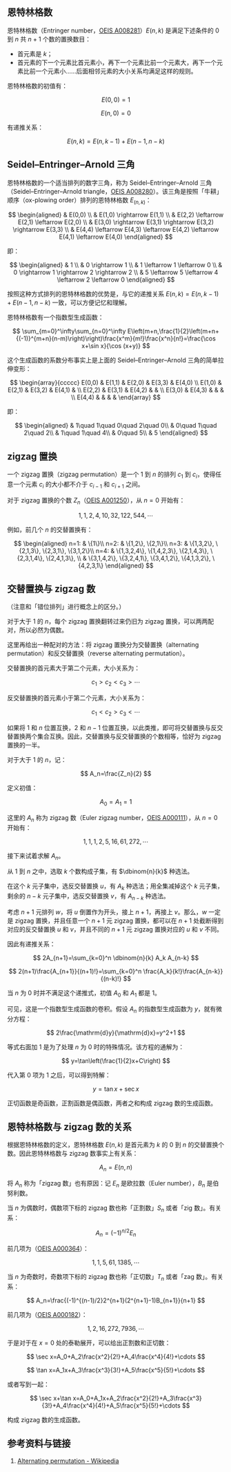 ## 恩特林格数

恩特林格数（Entringer number，[OEIS A008281](http://oeis.org/A008281)）$E(n,k)$ 是满足下述条件的 $0$ 到 $n$ 共 $n+1$ 个数的置换数目：

-   首元素是 $k$；
-   首元素的下一个元素比首元素小，再下一个元素比前一个元素大，再下一个元素比前一个元素小……后面相邻元素的大小关系均满足这样的规则。

恩特林格数的初值有：

$$
E(0,0)=1
$$

$$
E(n,0)=0
$$

有递推关系：

$$
E(n,k)=E(n,k-1)+E(n-1,n-k)
$$

## Seidel–Entringer–Arnold 三角

恩特林格数的一个适当排列的数字三角，称为 Seidel–Entringer–Arnold 三角（Seidel–Entringer–Arnold triangle，[OEIS A008280](http://oeis.org/A008280)）。该三角是按照「牛耕」顺序（ox-plowing order）排列的恩特林格数 $E_(n,k)$：

$$
\begin{aligned}
& E(0,0) \\
& E(1,0) \rightarrow E(1,1) \\
& E(2,2) \leftarrow E(2,1) \leftarrow E(2,0) \\
& E(3,0) \rightarrow E(3,1) \rightarrow E(3,2) \rightarrow E(3,3) \\
& E(4,4) \leftarrow E(4,3) \leftarrow E(4,2) \leftarrow E(4,1) \leftarrow E(4,0)
\end{aligned}
$$

即：

$$
\begin{aligned}
& 1 \\
& 0 \rightarrow 1 \\
& 1 \leftarrow 1 \leftarrow 0 \\
& 0 \rightarrow 1 \rightarrow 2 \rightarrow 2 \\
& 5 \leftarrow 5 \leftarrow 4 \leftarrow 2 \leftarrow 0
\end{aligned}
$$

按照这种方式排列的恩特林格数的优势是，与它的递推关系 $E(n,k)=E(n,k-1)+E(n-1,n-k)$ 一致，可以方便记忆和理解。

恩特林格数有一个指数型生成函数：

$$
\sum_{m=0}^\infty\sum_{n=0}^\infty E\left(m+n,\frac{1}{2}\left(m+n+{(-1)}^{m+n}(n-m)\right)\right)\frac{x^m}{m!}\frac{x^n}{n!}=\frac{\cos x+\sin x}{\cos (x+y)}
$$

这个生成函数的系数分布事实上是上面的 Seidel–Entringer–Arnold 三角的简单拉伸变形：

$$
\begin{array}{ccccc}
E(0,0) & E(1,1) & E(2,0) & E(3,3) & E(4,0) \\
E(1,0) & E(2,1) & E(3,2) & E(4,1) & \\
E(2,2) & E(3,1) & E(4,2) & & \\
E(3,0) & E(4,3) & & & \\
E(4,4) & & & &
\end{array}
$$

即：

$$
\begin{aligned}
& 1\quad 1\quad 0\quad 2\quad 0\\
& 0\quad 1\quad 2\quad 2\\
& 1\quad 1\quad 4\\
& 0\quad 5\\
& 5
\end{aligned}
$$

## zigzag 置换

一个 zigzag 置换（zigzag permutation）是一个 $1$ 到 $n$ 的排列 $c_1$ 到 $c_i$，使得任意一个元素 $c_i$ 的大小都不介于 $c_{i-1}$ 和 $c_{i+1}$ 之间。

对于 zigzag 置换的个数 $Z_n$（[OEIS A001250](http://oeis.org/A001250)），从 $n=0$ 开始有：

$$
1, 1, 2, 4, 10, 32, 122, 544, \cdots
$$

例如，前几个 $n$ 的交替置换有：

$$
\begin{aligned}
n=1: & \{1\}\\
n=2: & \{1,2\}, \{2,1\}\\
n=3: & \{1,3,2\}, \{2,1,3\}, \{2,3,1\}, \{3,1,2\}\\
n=4: & \{1,3,2,4\}, \{1,4,2,3\}, \{2,1,4,3\}, \{2,3,1,4\}, \{2,4,1,3\}, \\
& \{3,1,4,2\}, \{3,2,4,1\}, \{3,4,1,2\}, \{4,1,3,2\}, \{4,2,3,1\}
\end{aligned}
$$

## 交替置换与 zigzag 数

（注意和「错位排列」进行概念上的区分。）

对于大于 $1$ 的 $n$，每个 zigzag 置换翻转过来仍旧为 zigzag 置换，可以两两配对，所以必然为偶数。

这里再给出一种配对的方法：将 zigzag 置换分为交替置换（alternating permutation）和反交替置换（reverse alternating permutation）。

交替置换的首元素大于第二个元素，大小关系为：

$$
c_1>c_2<c_3>\cdots
$$

反交替置换的首元素小于第二个元素，大小关系为：

$$
c_1<c_2>c_3<\cdots
$$

如果将 $1$ 和 $n$ 位置互换，$2$ 和 $n-1$ 位置互换，以此类推，即可将交替置换与反交替置换两个集合互换。因此，交替置换与反交替置换的个数相等，恰好为 zigzag 置换的一半。

对于大于 $1$ 的 $n$，记：

$$
A_n=\frac{Z_n}{2}
$$

定义初值：

$$
A_0=A_1=1
$$

这里的 $A_n$ 称为 zigzag 数（Euler zigzag number，[OEIS A000111](http://oeis.org/A000111)），从 $n=0$ 开始有：

$$
1, 1, 1, 2, 5, 16, 61, 272, \cdots
$$

接下来试着求解 $A_n$。

从 $1$ 到 $n$ 之中，选取 $k$ 个数构成子集，有 $\dbinom{n}{k}$ 种选法。

在这个 $k$ 元子集中，选反交替置换 $u$，有 $A_k$ 种选法；用全集减掉这个 $k$ 元子集，剩余的 $n-k$ 元子集中，选反交替置换 $v$，有 $A_{n-k}$ 种选法。

考虑 $n+1$ 元排列 $w$，将 $u$ 倒置作为开头，接上 $n+1$，再接上 $v$。那么，$w$ 一定是 zigzag 置换，并且任意一个 $n+1$ 元 zigzag 置换，都可以在 $n+1$ 处截断得到对应的反交替置换 $u$ 和 $v$，并且不同的 $n+1$ 元 zigzag 置换对应的 $u$ 和 $v$ 不同。

因此有递推关系：

$$
2A_{n+1}=\sum_{k=0}^n \dbinom{n}{k} A_k A_{n-k}
$$

$$
2(n+1)\frac{A_{n+1}}{(n+1)!}=\sum_{k=0}^n \frac{A_k}{k!}\frac{A_{n-k}}{(n-k)!}
$$

当 $n$ 为 $0$ 时并不满足这个递推式，初值 $A_0$ 和 $A_1$ 都是 $1$。

可见，这是一个指数型生成函数的卷积。假设 $A_n$ 的指数型生成函数为 $y$，就有微分方程：

$$
2\frac{\mathrm{d}y}{\mathrm{d}x}=y^2+1
$$

等式右面加 $1$ 是为了处理 $n$ 为 $0$ 时的特殊情况。该方程的通解为：

$$
y=\tan\left(\frac{1}{2}x+C\right)
$$

代入第 $0$ 项为 $1$ 之后，可以得到特解：

$$
y=\tan x+\sec x
$$

正切函数是奇函数，正割函数是偶函数，两者之和构成 zigzag 数的生成函数。

## 恩特林格数与 zigzag 数的关系

根据恩特林格数的定义，恩特林格数 $E(n,k)$ 是首元素为 $k$ 的 $0$ 到 $n$ 的交替置换个数。因此恩特林格数与 zigzag 数事实上有关系：

$$
A_n=E(n,n)
$$

将 $A_n$ 称为「zigzag 数」也有原因：记 $E_n$ 是欧拉数（Euler number），$B_n$ 是伯努利数。

当 $n$ 为偶数时，偶数项下标的 zigzag 数也称「正割数」$S_n$ 或者「zig 数」。有关系：

$$
A_n=(-1)^{n/2}E_n
$$

前几项为（[OEIS A000364](http://oeis.org/A000364)）：

$$
1, 1, 5, 61, 1385, \cdots
$$

当 $n$ 为奇数时，奇数项下标的 zigzag 数也称「正切数」$T_n$ 或者「zag 数」。有关系：

$$
A_n=\frac{(-1)^{(n-1)/2}2^{n+1}(2^{n+1}-1)B_{n+1}}{n+1}
$$

前几项为（[OEIS A000182](http://oeis.org/A000182)）：

$$
1, 2, 16, 272, 7936, \cdots
$$

于是对于在 $x=0$ 处的泰勒展开，可以给出正割数和正切数：

$$
\sec x=A_0+A_2\frac{x^2}{2!}+A_4\frac{x^4}{4!}+\cdots
$$

$$
\tan x=A_1x+A_3\frac{x^3}{3!}+A_5\frac{x^5}{5!}+\cdots
$$

或者写到一起：

$$
\sec x+\tan x=A_0+A_1x+A_2\frac{x^2}{2!}+A_3\frac{x^3}{3!}+A_4\frac{x^4}{4!}+A_5\frac{x^5}{5!}+\cdots
$$

构成 zigzag 数的生成函数。

## 参考资料与链接

1.  [Alternating permutation - Wikipedia](https://en.wikipedia.org/wiki/Alternating_permutation)
